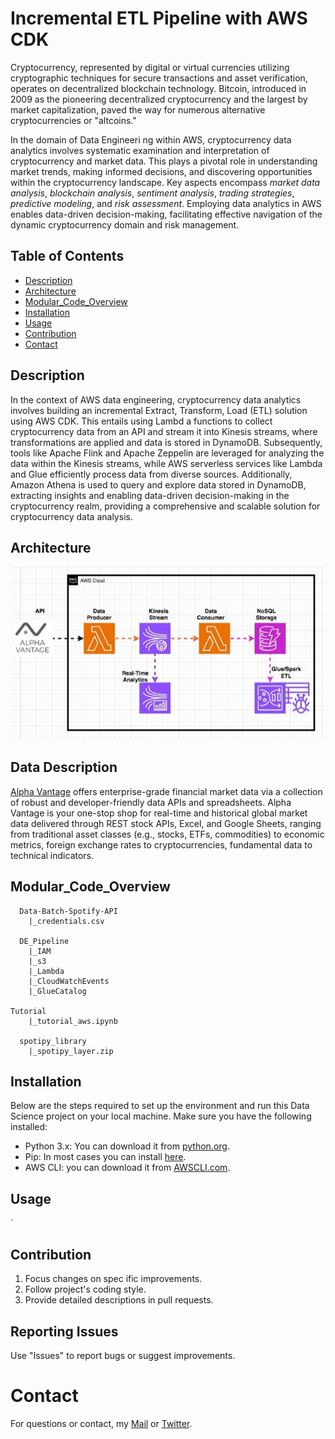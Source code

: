 # Incremental ETL Pipeline with AWS CDK
Cryptocurrency, represented by digital or virtual currencies utilizing cryptographic techniques for secure transactions and asset verification, operates on decentralized blockchain technology. Bitcoin, introduced in 2009 as the pioneering decentralized cryptocurrency and the largest by market capitalization, paved the way for numerous alternative cryptocurrencies or "altcoins."

In the domain of Data Engineeri ng within AWS, cryptocurrency data analytics involves systematic examination and interpretation of cryptocurrency and market data. This plays a pivotal role in understanding market trends, making informed decisions, and discovering opportunities within the cryptocurrency landscape. Key aspects encompass *market data analysis*, *blockchain analysis*, *sentiment analysis*, *trading strategies*, *predictive modeling*, and *risk assessment*. Employing data analytics in AWS enables data-driven decision-making, facilitating effective navigation of the dynamic cryptocurrency domain and risk management. 


## Table of Contents

- [Description](#description)
- [Architecture](#architecture)
- [Modular_Code_Overview](#modular_code_overview)
- [Installation](#installation)
- [Usage](#usage) 
- [Contribution](#contribution)
- [Contact](#contact)

## Description

In the context of AWS data engineering, cryptocurrency data analytics involves building an incremental Extract, Transform, Load (ETL) solution using AWS CDK. This entails using Lambd a functions to collect cryptocurrency data from an API and stream it into Kinesis streams, where transformations are applied and data is stored in DynamoDB. Subsequently, tools like Apache Flink and Apache Zeppelin are leveraged for analyzing the data within the Kinesis streams, while AWS serverless services like Lambda and Glue efficiently process data from diverse sources. Additionally, Amazon Athena is used to query and explore data stored in DynamoDB, extracting insights and enabling data-driven decision-making in the cryptocurrency realm, providing a comprehensive and scalable solution for cryptocurrency data analysis.

## Architecture
<img src='https://github.com/diegovillatoromx/Incremental_ETL_Pipeline/blob/main/incremental-etl.gif' alt="incremental_etl_alpha_api">

## Data Description

[Alpha Vantage](https://www.alphavantage.co/documentation/) offers enterprise-grade financial market data via a collection of robust and developer-friendly data APIs and spreadsheets. Alpha Vantage is your one-stop shop for real-time and historical global market data delivered through REST stock APIs, Excel, and Google Sheets, ranging from traditional asset classes (e.g., stocks, ETFs, commodities) to economic metrics, foreign exchange rates to cryptocurrencies, fundamental data to technical indicators.


## Modular_Code_Overview

```
  Data-Batch-Spotify-API
    |_credentials.csv

  DE_Pipeline
    |_IAM
    |_s3
    |_Lambda
    |_CloudWatchEvents
    |_GlueCatalog

Tutorial
    |_tutorial_aws.ipynb

  spotipy_library
    |_spotipy_layer.zip 
```
## Installation
 
Below are the steps required to set up the environment and run this Data Science project on your local machine. Make sure you have the following installed:
- Python 3.x: You can download it from [python.org](https://www.python.org/downloads/). 
- Pip: In most cases you can install [here](https://pip.pypa.io/en/stable/installing/).
- AWS CLI: you can download it from [AWSCLI.com](https://docs.aws.amazon.com/cli/latest/userguide/getting-started-install.html).

## Usage
`

## Contribution
  1. Focus changes on spec ific improvements.
  2. Follow project's coding style.
  3. Provide detailed descriptions in pull requests.
## Reporting Issues
  Use "Issues" to report bugs or suggest improvements.
# Contact
For questions or contact, my [Mail](diegovillatormx@gmail.com) or [Twitter](https://twitter.com/diegovillatomx). 
